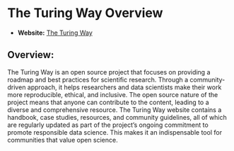 # The Turing Way Overview

- **Website:** [The Turing Way](https://the-turing-way.netlify.app/)

## Overview:

The Turing Way is an open source project that focuses on providing a roadmap and best practices for scientific research. Through a community-driven approach, it helps researchers and data scientists make their work more reproducible, ethical, and inclusive. The open source nature of the project means that anyone can contribute to the content, leading to a diverse and comprehensive resource. The Turing Way website contains a handbook, case studies, resources, and community guidelines, all of which are regularly updated as part of the project’s ongoing commitment to promote responsible data science. This makes it an indispensable tool for communities that value open science. 
